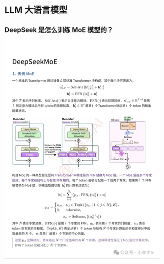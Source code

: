 # LLM 大语言模型

## DeepSeek 是怎么训练 MoE 模型的？
![MoE](https://github.com/Decalogue/flyllm/blob/main/image/moe_1.jpg)
